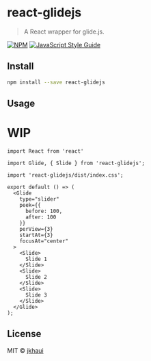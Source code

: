 # react-glidejs

> A React wrapper for glide.js.

[![NPM](https://img.shields.io/npm/v/react-glidejs.svg)](https://www.npmjs.com/package/react-glidejs) [![JavaScript Style Guide](https://img.shields.io/badge/code_style-standard-brightgreen.svg)](https://standardjs.com)

## Install

```bash
npm install --save react-glidejs
```

## Usage

# WIP

```tsx
import React from 'react'

import Glide, { Slide } from 'react-glidejs';

import 'react-glidejs/dist/index.css';

export default () => (
  <Glide
    type="slider"
    peek={{
      before: 100,
      after: 100
    }}
    perView={3}
    startAt={3}
    focusAt="center"
  >
    <Slide>
      Slide 1
    </Slide>
    <Slide>
      Slide 2
    </Slide>
    <Slide>
      Slide 3
    </Slide>
  </Glide>
);

```

## License

MIT © [jkhaui](https://github.com/jkhaui)
